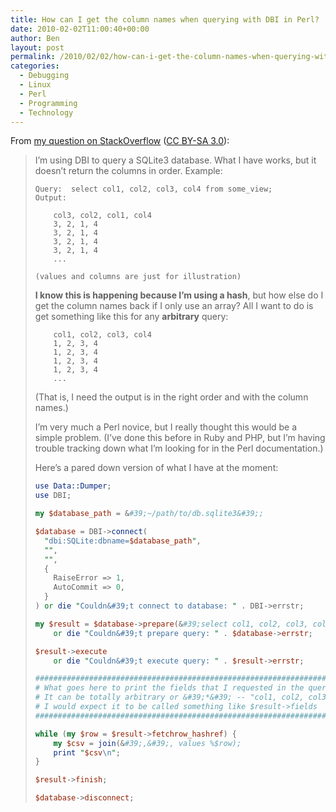 ```yaml
---
title: How can I get the column names when querying with DBI in Perl?
date: 2010-02-02T11:00:40+00:00
author: Ben
layout: post
permalink: /2010/02/02/how-can-i-get-the-column-names-when-querying-with-dbi-in-perl/
categories:
  - Debugging
  - Linux
  - Perl
  - Programming
  - Technology
---
```

From [my question on StackOverflow](http://stackoverflow.com/questions/2283065/how-can-i-get-the-column-names-when-querying-with-dbi-in-perl) ([CC BY-SA 3.0](http://creativecommons.org/licenses/by-sa/3.0/)):

> I&#8217;m using DBI to query a SQLite3 database. What I have works, but it doesn&#8217;t return the columns in order. Example:
>
> ```
> Query:  select col1, col2, col3, col4 from some_view;
> Output:
>
>     col3, col2, col1, col4
>     3, 2, 1, 4
>     3, 2, 1, 4
>     3, 2, 1, 4
>     3, 2, 1, 4
>     ...
>
> (values and columns are just for illustration)
> ```
>
> **I know this is happening because I&#8217;m using a hash**, but how else do I get the column names back if I only use an array? All I want to do is get something like this for any **arbitrary** query:
>
> ```
>     col1, col2, col3, col4
>     1, 2, 3, 4
>     1, 2, 3, 4
>     1, 2, 3, 4
>     1, 2, 3, 4
>     ...
> ```
>
> (That is, I need the output is in the right order and with the column names.)
>
> I&#8217;m very much a Perl novice, but I really thought this would be a simple problem. (I&#8217;ve done this before in Ruby and PHP, but I&#8217;m having trouble tracking down what I&#8217;m looking for in the Perl documentation.)
>
> Here&#8217;s a pared down version of what I have at the moment:
>
> ```perl
> use Data::Dumper;
> use DBI;
>
> my $database_path = &#39;~/path/to/db.sqlite3&#39;;
>
> $database = DBI->connect(
>   "dbi:SQLite:dbname=$database_path",
>   "",
>   "",
>   {
>     RaiseError => 1,
>     AutoCommit => 0,
>   }
> ) or die "Couldn&#39;t connect to database: " . DBI->errstr;
>
> my $result = $database->prepare(&#39;select col1, col2, col3, col4 from some_view;&#39;)
>     or die "Couldn&#39;t prepare query: " . $database->errstr;
>
> $result->execute
>     or die "Couldn&#39;t execute query: " . $result->errstr;
>
> ###########################################################################################
> # What goes here to print the fields that I requested in the query?
> # It can be totally arbitrary or &#39;*&#39; -- "col1, col2, col3, col4" is just for illustration.
> # I would expect it to be called something like $result->fields
> ###########################################################################################
>
> while (my $row = $result->fetchrow_hashref) {
>     my $csv = join(&#39;,&#39;, values %$row);
>     print "$csv\n";
> }
>
> $result->finish;
>
> $database->disconnect;
> ```
